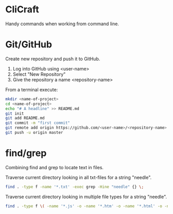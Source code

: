 # CliCraft
Handy commands when working from command line.

# Git/GitHub
Create new repository and push it to GitHub.

1. Log into GitHub using \<user-name\>
2. Select "New Repository" 
3. Give the repository a name \<repository-name\>

From a terminal execute:

```bash
mkdir <name-of-project>
cd <name-of-project>
echo "# A headline" >> README.md
git init
git add README.md
git commit -m "first commit"
git remote add origin https://github.com/<user-name>/<repository-name>.git
git push -u origin master
```

# find/grep
Combining find and grep to locate text in files.

Traverse current directory looking in all txt-files for a string "needle".

```bash
find . -type f -name '*.txt' -exec grep -Hine "needle" {} \;
```

Traverse current directory looking in multiple file types for a string "needle".

```bash
find . -type f \( -name '*.js' -o -name '*.htm' -o -name '*.html' -o -name '*.ejs' -o -name '*.json' \) -exec grep -Hine "needle" {} \;
```
